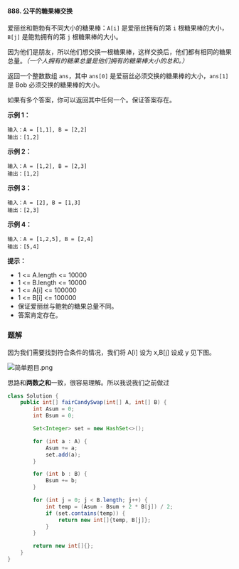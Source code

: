 #### 888. 公平的糖果棒交换

爱丽丝和鲍勃有不同大小的糖果棒：`A[i]` 是爱丽丝拥有的第 `i` 根糖果棒的大小，`B[j]` 是鲍勃拥有的第 `j` 根糖果棒的大小。

因为他们是朋友，所以他们想交换一根糖果棒，这样交换后，他们都有相同的糖果总量。*（一个人拥有的糖果总量是他们拥有的糖果棒大小的总和。）*

返回一个整数数组 `ans`，其中 `ans[0]` 是爱丽丝必须交换的糖果棒的大小，`ans[1]` 是 Bob 必须交换的糖果棒的大小。

如果有多个答案，你可以返回其中任何一个。保证答案存在。

**示例 1：**

```shell
输入：A = [1,1], B = [2,2]
输出：[1,2]
```

**示例 2：**

```shell
输入：A = [1,2], B = [2,3]
输出：[1,2]
```

**示例 3：**

```shell
输入：A = [2], B = [1,3]
输出：[2,3]
```

**示例 4：**

```shell
输入：A = [1,2,5], B = [2,4]
输出：[5,4]
```

**提示：**

* 1 <= A.length <= 10000
* 1 <= B.length <= 10000
* 1 <= A[i] <= 100000
* 1 <= B[i] <= 100000
* 保证爱丽丝与鲍勃的糖果总量不同。
* 答案肯定存在。

### 题解

因为我们需要找到符合条件的情况，我们将 A[i] 设为 x,B[j] 设成 y 见下图。

![简单题目.png](http://gitlab.wsh-study.com/xp-study/LeeteCode/-/blob/master/排序相关/images/公平的糖果棒交换/1.jpg)

思路和**两数之和**一致，很容易理解。所以我说我们之前做过

```java
class Solution {
    public int[] fairCandySwap(int[] A, int[] B) {
        int Asum = 0;
        int Bsum = 0;

        Set<Integer> set = new HashSet<>();

        for (int a : A) {
            Asum += a;
            set.add(a);
        }

        for (int b : B) {
            Bsum += b;
        }

        for (int j = 0; j < B.length; j++) {
            int temp = (Asum - Bsum + 2 * B[j]) / 2;
            if (set.contains(temp)) {
                return new int[]{temp, B[j]};
            }
        }

        return new int[]{};
    }
}
```

